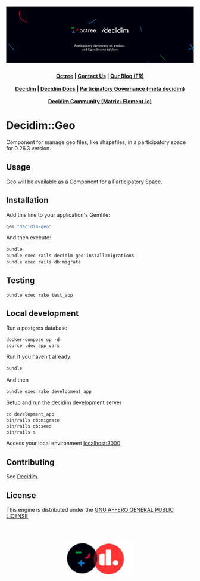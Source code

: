 <h1 align="center"><img src="https://github.com/octree-gva/meta/blob/main/decidim/static/header.png?raw=true" alt="Decidim - Octree Participatory democracy on a robust and open source solution" /></h1>
<h4 align="center">
    <a href="https://www.octree.ch">Octree</a> |
    <a href="https://octree.ch/en/contact-us/">Contact Us</a> |
    <a href="https://blog.octree.ch">Our Blog (FR)</a><br/><br/>
    <a href="https://decidim.org">Decidim</a> |
    <a href="https://docs.decidim.org/en/">Decidim Docs</a> |
    <a href="https://meta.decidim.org">Participatory Governance (meta decidim)</a><br/><br/>
    <a href="https://matrix.to/#/+decidim:matrix.org">Decidim Community (Matrix+Element.io)</a>
</h4>

# Decidim::Geo

Component for manage geo files, like shapefiles, in a participatory space for 0.26.3 version.

## Usage

Geo will be available as a Component for a Participatory Space.

## Installation

Add this line to your application's Gemfile:

```ruby
gem "decidim-geo"
```

And then execute:

```bash
bundle
bundle exec rails decidim-geo:install:migrations
bundle exec rails db:migrate
```

## Testing
```
bundle exec rake test_app
```

## Local development

Run a postgres database
```
docker-compose up -d
source .dev_app_vars
```

Run if you haven't already:
```bash
bundle
```

And then
```bash
bundle exec rake development_app
```

Setup and run the decidim development server
```
cd development_app
bin/rails db:migrate
bin/rails db:seed
bin/rails s
```
Access your local environment [localhost:3000](http://localhost:3000)

## Contributing

See [Decidim](https://github.com/decidim/decidim).

## License

This engine is distributed under the [GNU AFFERO GENERAL PUBLIC LICENSE](LICENSE-AGPLv3.txt)

<br /><br />
<p align="center">
    <img src="https://raw.githubusercontent.com/octree-gva/meta/main/decidim/static/octree_and_decidim.png" height="90" alt="Decidim Installation by Octree" />
</p>
